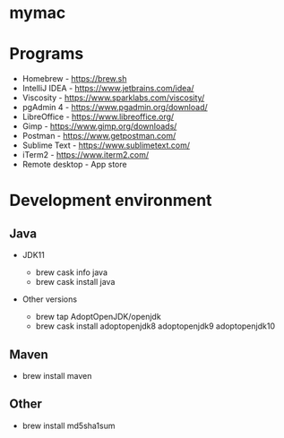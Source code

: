 # mymac

# Programs

* Homebrew - https://brew.sh
* IntelliJ IDEA - https://www.jetbrains.com/idea/
* Viscosity - https://www.sparklabs.com/viscosity/
* pgAdmin 4 - https://www.pgadmin.org/download/
* LibreOffice - https://www.libreoffice.org/
* Gimp - https://www.gimp.org/downloads/
* Postman - https://www.getpostman.com/
* Sublime Text - https://www.sublimetext.com/
* iTerm2 - https://www.iterm2.com/
* Remote desktop - App store

# Development environment

## Java
* JDK11
  * brew cask info java
  * brew cask install java
  
* Other versions
  * brew tap AdoptOpenJDK/openjdk
  * brew cask install adoptopenjdk8 adoptopenjdk9 adoptopenjdk10

## Maven
* brew install maven

## Other
* brew install md5sha1sum
